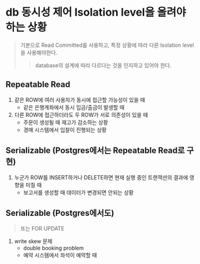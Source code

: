 # db 동시성 제어 Isolation level을 올려야하는 상황

> 기본으로 Read Committed를 사용하고, 특정 상황에 따라 다른 Isolation level을 사용해야한다.
>
> > database의 설계에 따라 다르다는 것을 인지하고 있어야 한다.

## Repeatable Read

1. 같은 ROW에 여러 사용자가 동시에 접근할 가능성이 있을 때
   - 같은 은행계좌에서 동시 입금/출금이 발생할 때
2. 다른 ROW에 접근하더라도 두 ROW가 서로 의존성이 있을 때
   - 주문이 생성될 때 재고가 감소하는 상황
   - 경매 시스템에서 입찰이 진행되는 상황

## Serializable (Postgres에서는 Repeatable Read로 구현)

1. 누군가 ROW를 INSERT하거나 DELETE하면 현재 실행 중인 트랜잭션의 결과에 영향을 미칠 때
   - 보고서를 생성할 때 데이터가 변경되면 안되는 상황

## Serializable (Postgres에서도)

> 또는 FOR UPDATE

1. write skew 문제
   - double booking problem
   - 예약 시스템에서 좌석이 예약할 때
